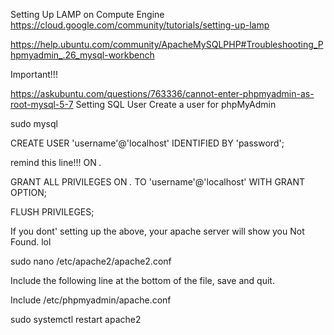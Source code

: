 Setting Up LAMP on Compute Engine
https://cloud.google.com/community/tutorials/setting-up-lamp

https://help.ubuntu.com/community/ApacheMySQLPHP#Troubleshooting_Phpmyadmin_.26_mysql-workbench


Important!!!

https://askubuntu.com/questions/763336/cannot-enter-phpmyadmin-as-root-mysql-5-7
Setting SQL User
Create a user for phpMyAdmin

sudo mysql

CREATE USER 'username'@'localhost' IDENTIFIED BY 'password';

remind this line!!! ON *.*


GRANT ALL PRIVILEGES ON *.* TO 'username'@'localhost' WITH GRANT OPTION;

FLUSH PRIVILEGES;


If you dont' setting up the above, your apache server will show you Not Found. lol


sudo nano /etc/apache2/apache2.conf

Include the following line at the bottom of the file, save and quit.

Include /etc/phpmyadmin/apache.conf

sudo systemctl restart apache2
